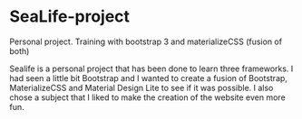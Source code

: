 # SeaLife-project
Personal project. Training with bootstrap 3 and materializeCSS (fusion of both)

Sealife is a personal project that has been done to learn three frameworks. I had seen a little bit Bootstrap and I wanted to create a fusion of Bootstrap, MaterializeCSS and Material Design Lite to see if it was possible. I also chose a subject that I liked to make the creation of the website even more fun.
